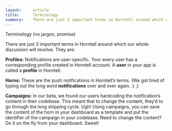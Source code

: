 ```yaml
---
layout:     article
title:      Terminology
summary:    There are just 3 important terms in Horntell around which our whole discussion will revolve.
---
```


Terminology (no jargon, promise)

There are just 3 important terms in Horntell around which our whole discussion will revolve. They are:

**Profiles:** Notifications are user-specific. Your every user has a corresponding profile created in Horntell account. A **user** in your app is called a **profile** in Horntell.

**Horns:** These are the push notifications in Horntell’s terms. (We got tired of typing out the long word **notifications** over and over again. :) ;)

**Campaigns:** In our beta, we found our users hardcoding the notification’s content in their codebase. This meant that to change the content, they’d to go through the long shipping cycle. Ugh! Using campaigns, you can save the content of the horn in your dashboard as a template and put the identifier of the campaign in your codebase. Need to change the content? Do it on the fly from your dashboard. Sweet!